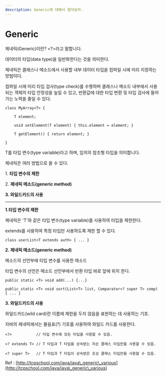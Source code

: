 ```yaml
---
description: Generic에 대해서 알아보자.
---
```


# Generic

제네릭(Generic)이란? \<?>라고 말합니다.

데이터의 타입(data type)을 일반화한다는 것을 의미한다.

제네릭은 클래스나 메소드에서 사용할 내부 데이터 타입을 컴파일 시에 미리 지정하는 방법이다.

컴파일 시에 미리 타입 검사(type check)를 수행하며 클래스나 메소드 내부에서 사용되는 객체의 타입 안정성을 높일 수 있고, 반환값에 대한 타입 변환 및 타입 검사에 들어가는 노력을 줄일 수 있다.

```
class MyArray<T> {

    T element;

    void setElement(T element) { this.element = element; }

    T getElement() { return element; }

}
```

T를 타입 변수(type variable)라고 하며, 임의의 참조형 타입을 의미합니다.

&#x20;제네릭은 여러 방법으로 쓸 수 있다.

&#x20;1\. **타입 변수의 제한**

&#x20;2\. **제네릭 메소드(generic method)**

&#x20;**3. 와일드카드의 사용**

****

&#x20;**1.타입 변수의 제한**

&#x20;제네릭은 'T'와 같은 타입 변수(type variable)를 사용하여 타입을 제한한다.

&#x20;extends를 사용하여 특정 타입만 사용하도록 제한 할 수 있다.

```
class userList<T extends auth> { ... }
```

&#x20;**2. 제네릭 메소드(generic method)**

&#x20;메소드의 선언부에 타입 변수를 사용한 메소드

&#x20;타입 변수의 선언은 메소드 선언부에서 반환 타입 바로 앞에 위치 한다.

```
public static <T> void add(...) {...}

public static <T> void sort(List<T> list, Comparator<? super T> comp) { ... }
```

&#x20; **3. 와일드카드의 사용**

&#x20;와일드카드(wild card)란 이름에 제한을 두지 않음을 표현하는 데 사용하는 기호.

&#x20;자바의 제네릭에서는 물음표(?) 기호를 사용하여 와일드 카드를 사용한다.

```
<?>           // 타입 변수에 모든 타입을 사용할 수 있음.

<? extends T> // T 타입과 T 타입을 상속받는 자손 클래스 타입만을 사용할 수 있음.

<? super T>   // T 타입과 T 타입이 상속받은 조상 클래스 타입만을 사용할 수 있음.
```

&#x20;

Ref : [http://tcpschool.com/java/java\_generic\_various](http://tcpschool.com/java/java\_generic\_various)

